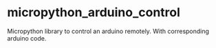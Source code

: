 # micropython_arduino_control
Micropython library to control an arduino remotely. With corresponding arduino code.
